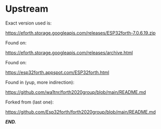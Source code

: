 # Upstream

Exact version used is:

  https://eforth.storage.googleapis.com/releases/ESP32forth-7.0.6.19.zip

Found on:

  https://eforth.storage.googleapis.com/releases/archive.html

Found on:

  https://esp32forth.appspot.com/ESP32forth.html

Found in (yup, more indirection):

  https://github.com/wa1tnr/forth2020group/blob/main/README.md

Forked from (last one):

  https://github.com/Esp32forth/forth2020group/blob/main/README.md

***END.***
